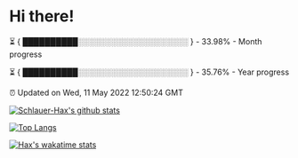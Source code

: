 # Hi there!

⏳ { ██████████░░░░░░░░░░░░░░░░░░░░ } - 33.98% - Month progress

⏳ { ██████████░░░░░░░░░░░░░░░░░░░░ } - 35.76% - Year progress

⏰ Updated on Wed, 11 May 2022 12:50:24 GMT


[![Schlauer-Hax's github stats](https://github-readme-stats.vercel.app/api?username=Schlauer-Hax&show_icons=true&theme=dark&count_private=true)](https://github.com/Schlauer-Hax)


[![Top Langs](https://github-readme-stats.vercel.app/api/top-langs/?username=Schlauer-Hax&layout=compact&theme=dark)](https://github.com/Schlauer-Hax?tab=repositories)


[![Hax's wakatime stats](https://github-readme-stats.vercel.app/api/wakatime?username=Hax&theme=dark)](https://wakatime.com/@Hax)

